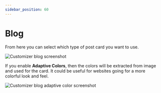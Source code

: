 ```yaml
---
sidebar_position: 60
---
```


# Blog

From here you can select which type of post card you want to use.

![Customizer blog screenshot](/img/customizer/blog.png)

If you enable **Adaptive Colors**, then the colors will be extracted from image and used for the card. It could be useful for websites going for a more colorful look and feel.

![Customizer blog adaptive color screenshot](/img/customizer/blog-adaptive.png)
